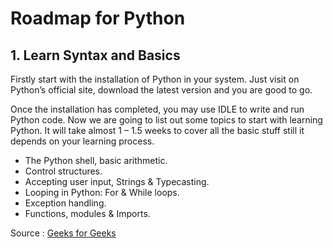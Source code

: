 # Roadmap for Python 

## 1. Learn Syntax and Basics

Firstly start with the installation of Python in your system. Just visit on Python’s official site, download the latest version and you are good to go. 

Once the installation has completed, you may use IDLE to write and run Python code. Now we are going to list out some topics to start with learning Python. It will take almost 1 – 1.5 weeks to cover all the basic stuff still it depends on your learning process.

- The Python shell, basic arithmetic.
- Control structures.
- Accepting user input, Strings & Typecasting.
- Looping in Python: For & While loops.
- Exception handling.
- Functions, modules & Imports.

Source : [Geeks for Geeks](https://www.geeksforgeeks.org/best-way-to-start-learning-python-a-complete-roadmap/)
